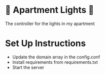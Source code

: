 # 🚨 Apartment Lights 🚨

The controller for the lights in my apartment

# Set Up Instructions

- Update the domain array in the config.conf
- Install requirements from requirements.txt
- Start the server
